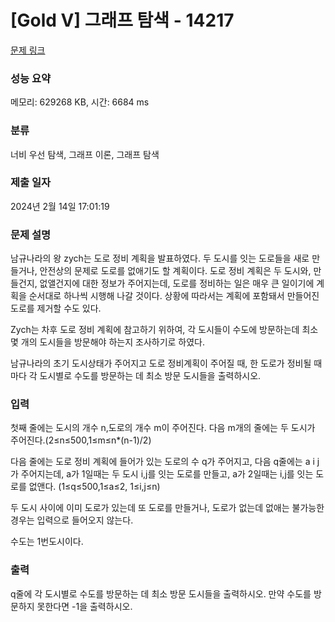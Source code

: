 # [Gold V] 그래프 탐색 - 14217 

[문제 링크](https://www.acmicpc.net/problem/14217) 

### 성능 요약

메모리: 629268 KB, 시간: 6684 ms

### 분류

너비 우선 탐색, 그래프 이론, 그래프 탐색

### 제출 일자

2024년 2월 14일 17:01:19

### 문제 설명

<p>남규나라의 왕 zych는 도로 정비 계획을 발표하였다. 두 도시를 잇는 도로들을 새로 만들거나, 안전상의 문제로 도로를 없애기도 할 계획이다. 도로 정비 계획은 두 도시와, 만들건지, 없앨건지에 대한 정보가 주어지는데, 도로를 정비하는 일은 매우 큰 일이기에 계획을 순서대로 하나씩 시행해 나갈 것이다. 상황에 따라서는 계획에 포함돼서 만들어진 도로를 제거할 수도 있다.</p>

<p>Zych는 차후 도로 정비 계획에 참고하기 위하여, 각 도시들이 수도에 방문하는데 최소 몇 개의 도시들을 방문해야 하는지 조사하기로 하였다.</p>

<p>남규나라의 초기 도시상태가 주어지고 도로 정비계획이 주어질 때, 한 도로가 정비될 때마다 각 도시별로 수도를 방문하는 데 최소 방문 도시들을 출력하시오.</p>

### 입력 

 <p>첫째 줄에는 도시의 개수 n,도로의 개수 m이 주어진다. 다음 m개의 줄에는 두 도시가 주어진다.(2≤n≤500,1≤m≤n*(n-1)/2)</p>

<p>다음 줄에는 도로 정비 계획에 들어가 있는 도로의 수 q가 주어지고, 다음 q줄에는 a i j가 주어지는데, a가 1일때는 두 도시 i,j를 잇는 도로를 만들고, a가 2일때는 i,j를 잇는 도로를 없앤다. (1≤q≤500,1≤a≤2, 1≤i,j≤n)</p>

<p>두 도시 사이에 이미 도로가 있는데 또 도로를 만들거나, 도로가 없는데 없애는 불가능한 경우는 입력으로 들어오지 않는다.</p>

<p>수도는 1번도시이다.</p>

### 출력 

 <p>q줄에 각 도시별로 수도를 방문하는 데 최소 방문 도시들을 출력하시오. 만약 수도를 방문하지 못한다면 -1을 출력하시오.</p>

